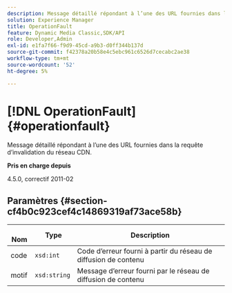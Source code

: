 ```yaml
---
description: Message détaillé répondant à l’une des URL fournies dans la requête d’invalidation du réseau CDN.
solution: Experience Manager
title: OperationFault
feature: Dynamic Media Classic,SDK/API
role: Developer,Admin
exl-id: e1fa7f66-f9d9-45cd-a9b3-d0ff344b137d
source-git-commit: f42378a20b58e4c5ebc961c6526d7cecabc2ae38
workflow-type: tm+mt
source-wordcount: '52'
ht-degree: 5%

---
```


# [!DNL OperationFault]{#operationfault}

Message détaillé répondant à l’une des URL fournies dans la requête d’invalidation du réseau CDN.

**Pris en charge depuis**

4.5.0, correctif 2011-02

## Paramètres {#section-cf4b0c923cef4c14869319af73ace58b}

| **&#x200B; Nom** | **&#x200B; Type** | **&#x200B; Description** |
|---|---|---|
| code | `xsd:int` | Code d’erreur fourni à partir du réseau de diffusion de contenu |
| motif | `xsd:string` | Message d’erreur fourni par le réseau de diffusion de contenu |
